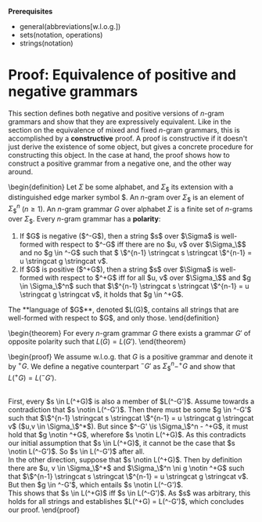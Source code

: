 **Prerequisites**

- general(abbreviations[w.l.o.g.])
- sets(notation, operations)
- strings(notation)

# Proof: Equivalence of positive and negative grammars

This section defines both negative and positive versions of $n$-gram grammars and show that they are expressively equivalent.
Like in the section on the equivalence of mixed and fixed $n$-gram grammars, this is accomplished by a **constructive** proof.
A proof is constructive if it doesn't just derive the existence of some object, but gives a concrete procedure for constructing this object.
In the case at hand, the proof shows how to construct a positive grammar from a negative one, and the other way around.

\begin{definition}
Let $\Sigma$ be some alphabet, and $\Sigma_\$$ its extension with a distinguished edge marker symbol $\$$.
An $n$-gram over $\Sigma_\$$ is an element of $\Sigma_\$^n$ ($n \geq 1$).
An $n$-gram grammar $G$ over alphabet $\Sigma$ is a finite set of $n$-grams over $\Sigma_\$$.
Every $n$-gram grammar has a **polarity**:
<ol>
<li>
If $G$ is negative ($^-G$), then a string $s$ over $\Sigma$ is well-formed with respect to $^-G$ iff there are no $u, v$ over $\Sigma_\$$ and no $g \in ^-G$ such that
$ \$^{n-1} \stringcat s \stringcat \$^{n-1} = u \stringcat g \stringcat v$.
</li>
<li>
If $G$ is positive ($^+G$), then a string $s$ over $\Sigma$ is well-formed with respect to $^+G$ iff for all $u, v$ over $\Sigma_\$$ and $g \in \Sigma_\$^n$ such that $\$^{n-1} \stringcat s \stringcat \$^{n-1} = u \stringcat g \stringcat v$, it holds that $g \in ^+G$.
</ol>
The **language of $G$**, denoted $L(G)$, contains all strings that are well-formed with respect to $G$, and only those.
\end{definition}

\begin{theorem}
For every $n$-gram grammar $G$ there exists a grammar $G'$ of opposite polarity such that $L(G) = L(G')$.
\end{theorem}

\begin{proof}
We assume w.l.o.g. that $G$ is a positive grammar and denote it by $^+G$.
We define a negative counterpart $^-G'$ as $\Sigma_\$^n - ^+G$ and show that $L(^+G) = L(^-G')$.

<br>
First, every $s \in L(^+G)$ is also a member of $L(^-G')$.
Assume towards a contradiction that $s \notin L(^-G')$.
Then there must be some $g \in ^-G'$ such that $\$^{n-1} \stringcat s \stringcat \$^{n-1} = u \stringcat g \stringcat v$ ($u,v \in \Sigma_\$^*$).
But since $^-G' \is \Sigma_\$^n - ^+G$, it must hold that $g \notin ^+G$, wherefore $s \notin L(^+G)$.
As this contradicts our initial assumption that $s \in L(^+G)$, it cannot be the case that $s \notin L(^-G')$.
So $s \in L(^-G')$ after all.

<br>
In the other direction, suppose that $s \notin L(^+G)$.
Then by definition there are $u, v \in \Sigma_\$^*$ and $\Sigma_\$^n \ni g \notin ^+G$ such that $\$^{n-1} \stringcat s  \stringcat \$^{n-1} = u \stringcat g \stringcat v$.
But then $g \in ^-G'$, which entails $s \notin L(^-G')$.

<br>
This shows that $s \in L(^+G)$ iff $s \in L(^-G')$.
As $s$ was arbitrary, this holds for all strings and establishes $L(^+G) = L(^-G')$, which concludes our proof.
\end{proof}
